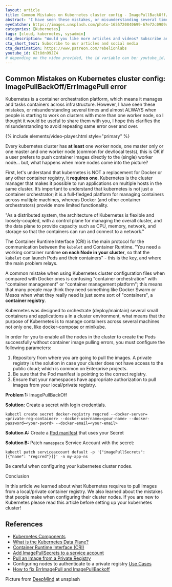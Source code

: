 ```yaml
---
layout: article
title: Common Mistakes on Kubernetes cluster config - ImagePullBackOff/ErrImagePull error
abstract: "I have seen these mistakes, or misunderstanding several times and almost ALWAYS when people is starting to work on clusters with more than one worker node, so I thought it would be useful to share them with you."
eyeCatcher: https://images.unsplash.com/photo-1655720840699-67e72c0909d1?ixlib=rb-1.2.1&ixid=MnwxMjA3fDB8MHxwaG90by1wYWdlfHx8fGVufDB8fHx8&auto=format&fit=crop&w=1567&q=80
categories: [Kubernetes]
tags: [cloud, kubernetes, sysadmin]
cta_description: "Would you like more articles and videos? Subscribe and be notified when more material is available"
cta_short_text: Subscribe to our articles and social media
cta_destination: https://www.patreon.com/rebelionlabs
youtube_id: GIt8dn99JZ4
# depending on the video provided, the id variable can be: youtube_id, vimeo_id... etc. Ref: https://github.com/nathancy/jekyll-embed-video
---
```


## Common Mistakes on Kubernetes cluster config: ImagePullBackOff/ErrImagePull error

Kubernetes is a container orchestration platform, which means it manages and tasks containers across infrastructure. However, I have seen these mistakes, or misunderstanding several times and almost ALWAYS when people is starting to work on clusters with more than one worker node, so I thought it would be useful to share them with you, I hope this clarifies the misunderstanding to avoid repeating same error over and over.

{% include elements/video-player.html style="primary" %}

Every kubernetes cluster has **at least** one worker node, one master only or one master and one worker node (common for dev/local tests), this is OK if a user prefers to push container images directly to the (single) worker node... but, what happens when more nodes come into the picture?

First, let's understand that kubernetes is NOT a replacement for Docker or any other container registry, it **requires one**. Kubernetes is the cluster manager that makes it possible to run applications on multiple hosts in the same cluster. It’s important to understand that kubernetes is not just a container orchestrator; it is a full-fledged platform for managing containers across multiple machines, whereas Docker (and other container orchestrators) provide more limited functionality.

"As a distributed system, the architecture of Kubernetes is flexible and loosely-coupled, with a control plane for managing the overall cluster, and the data plane to provide capacity such as CPU, memory, network, and storage so that the containers can run and connect to a network."

The Container Runtime Interface (CRI) is the main protocol for the communication between the `kubelet` and Container Runtime. "You need a working container runtime **on each Node in your cluster**, so that the `kubelet` can launch Pods and their containers" - this is the key, and where the main problem relays.

A common mistake when using Kubernetes cluster configuration files when compared with Docker ones is confusing "container orchestration" with "container management" or "container management platform"; this means that many people may think they need something like Docker Swarm or Mesos when what they really need is just some sort of "containers", a **container registry**.

Kubernetes was designed to orchestrate (deploy/maintain) several small containers and applications a in a cluster environment, what means that the purpose of Kubernetes is to manage containers across several machines not only one, like docker-compose or minikube.

In order for you to enable all the nodes in the cluster to create the Pods successfully without container image pulling errors, you must configure the following parameters:

1. Repository from where you are going to pull the images. A private registry is the solution in case your cluster does not have access to the public cloud; which is common on Enterprise projects.
2. Be sure that the Pod manifest is pointing to the correct registry.
3. Ensure that your namespaces have appropriate authorization to pull images from your local/private registry.

**Problem 1:** ImagePullBackOff

**Solution:** Create a secret with login credentials.

`kubectl create secret docker-registry regcred --docker-server=<private-reg-container> --docker-username=<your-name> --docker-password=<your-pword> --docker-email=<your-email>`

**Solution A:** Create a [Pod manifest](https://raw.githubusercontent.com/kubernetes/website/main/content/en/examples/pods/private-reg-pod.yaml) that uses your Secret

**Solution B:** Patch `namespace` Service Account with the secret:

`kubectl patch serviceaccount default -p '{"imagePullSecrets": [{"name": "regcred"}]}' -n my-app-ns`

Be careful when configuring your kubernetes cluster nodes.

Conclusion

In this article we learned about what Kubernetes requires to pull images from a local/private container registry. We also learned about the mistakes that people make when configuring their cluster nodes. If you are new to Kubernetes please read this article before setting up your kubernetes cluster!

## References

* [Kubernetes Components](https://kubernetes.io/docs/concepts/overview/components/)
* [What is the Kubernetes Data Plane?](https://spot.io/what-is-kubernetes-data-plane)
* [Container Runtime Interface (CRI)](https://kubernetes.io/docs/concepts/architecture/cri/)
* [Add ImagePullSecrets to a service account](https://kubernetes.io/docs/tasks/configure-pod-container/configure-service-account/#add-imagepullsecrets-to-a-service-account)
* [Pull an Image from a Private Registry](https://kubernetes.io/docs/tasks/configure-pod-container/pull-image-private-registry/)
* Configuring nodes to authenticate to a private registry [Use Cases](https://kubernetes.io/docs/concepts/containers/images/#use-cases)
* [How to fix ErrImagePull and ImagePullBackoff](https://komodor.com/learn/how-to-fix-errimagepull-and-imagepullbackoff/)

Picture from [DeepMind](https://unsplash.com/@deepmind?utm_source=la-rebelion&utm_medium=referral) at unsplash
